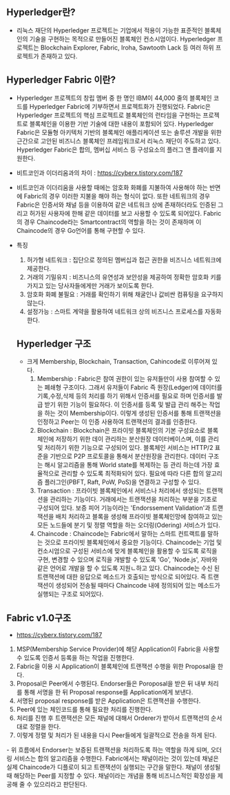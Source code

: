 ## Hyperledger란?
- 리눅스 재단의 Hyperledger 프로젝트는 기업에서 적용이 가능한 표준적인 블록체인의 기술을 구현하는 목적으로 만들어진 블록체인 컨소시엄이다. Hyperledger 프로젝트는 Blockchain Explorer, Fabric, Iroha, Sawtooth Lack 등 여러 하위 프로젝트가 존재하고 있다.

## Hyperledger Fabric 이란?
- Hyperledger 프로젝트의 창립 멤버 중 한 명인 IBM이 44,000 줄의 블록체인 코드를 Hyperledger Fabric에 기부하면서 프로젝트화가 진행되었다. Fabric은 Hyperledger 프로젝트의 핵심 프로젝트로 블록체인의 런타임을 구현하는 프로젝트로 블록체인을 이용한 기반 기술에 대한 내용이 포함되어 있다. Hyperledger Fabric은 모듈형 아키텍처 기반의 블록체인 애플리케이션 또는 솔루션 개발을 위한 근간으로 고안된 비즈니스 블록체인 프레임워크로서 리눅스 재단이 주도하고 있다. Hyperledger Fabric은 합의, 멤버십 서비스 등 구성요소의 플러그 앤 플레이를 지원한다.
- 비트코인과 이더리움과의 차이 : https://cyberx.tistory.com/187
- 비트코인과 이더리움을 사용할 때에는 암호화 화폐를 지불하여 사용해야 하는 반면에 Fabric의 경우 이러한 지불을 해야 하는 형식이 없다. 또한 네트워크의 경우 Fabric은 인증서와 채널 등을 이용하여 같은 네트워크 상에 존재하더라도 인증된 그리고 허가된 사용자에 한해 같은 데이터를 보고 사용할 수 있도록 되어있다. Fabric의 경우 Chaincode라는 Smartcontract의 역할을 하는 것이 존재하며 이 Chaincode의 경우 Go언어를 통해 구현할 수 있다.
- 특징
  <ol>
    <li>허가형 네트워크 : 집단으로 정의된 멤버십과 접근 권한을 비즈니스 네트워크에 제공한다.</li>
    <li>거래의 기밀유지 : 비즈니스의 유연성과 보안성을 제공하여 정확한 암호화 키를 가지고 있는 당사자들에게만 거래가 보이도록 한다.</li>
    <li>암호화 화폐 불필요 : 거래를 확인하기 위해 채굴인나 값비싼 컴퓨팅을 요구하지 않는다.</li>
    <li>설정가능 : 스마트 계약을 활용하여 네트워크 상의 비즈니스 프로세스를 자동화 한다.</li>
  </ol>
  
  ## Hyperledger 구조
  - 크게 Membership, Blockchain, Transaction, Cahincode로 이루어져 있다.
    <ol>
      <li>Membership : Fabric은 참여 권한이 있는 유저들만이 사용 참여할 수 있는 폐쇄형 구조이다. 그래서 유저들이 Fabric 즉 원장(Ledger)에 데이터를 기록,수정,삭제 등의 처리를 하기 위해서 인증서를 필요로 하며 인증서를 발급 받기 위한 기능이 필요하다. 이 인증서를 등록 및 발급 관리 해주는 작업을 하는 것이 Membership이다. 이렇게 생성된 인증서를 통해 트랜잭션을 인정하고 Peer는 이 인증 사용하여 트랜잭션의 결과를 인증한다.</li>
      <li>Blockchain : Blockchain은 프라이빗 블록체인의 기본 구성요소로 블록체인에 저장하기 위한 데이 관리하는 분산원장 데이터베이스며, 이를 관리 및 처리하기 위한 기능으로 구성되어 있다. 블록체인 서비스는 HTTP/2 표준을 기반으로 P2P 프로토콜을 통해서 분산원장을 관리한다. 데이터 구조는 해시 알고리즘을 통해 World state를 복제하는 등 관리 하는데 가장 효율적으로 관리할 수 있도록 최적화되어 있다. 필요에 따라 다른 합의 알고리즘 플러그인(PBFT, Raft, PoW, PoS)을 연결하고 구성할 수 있다.</li>
      <li>Transaction : 프라이빗 블록체인에서 서비스나 처리에서 생성되는 트랜잭션을 관리하는 기능이다. 거래에서는 트랜잭션을 처리하는 부분을 기초로 구성되어 있다. 보증 피어 기능이라는 'Endorssement Validation'과 트랜잭션을 배치 처리하고 블록을 생성해 프라이빗 블록체인망에 참여하고 있는 모든 노드들에 분기 및 정렬 역할을 하는 오더링(Odering) 서비스가 있다.</li>
      <li>Chaincode : Chaincode는 Fabric에서 말하는 스마트 컨트랙트를 말하는 것으로 프라이빗 블록체인에서 중요한 기능이다. Chaincode는 기업 및 컨소시엄으로 구성된 서비스에 맞게 블록체인을 활용할 수 있도록 로직을 구현, 변경할 수 있으며 로직을 개발할 수 있도록 'Go', 'Node.js', 자바와 같은 언어로 개발을 할 수 있도록 지원ㄴ하고 있다. Chaincode는 수신 된 트랜잭션에 대한 응답으로 메소드가 호출되는 방식으로 되어있다. 즉 트랜잭션이 생성되어 전송될 때마다 Chaincode 내에 정의되어 있는 메소드가 실행되는 구조로 되어있다.</li>
    </ol>

## Fabric v1.0구조
- https://cyberx.tistory.com/187
<ol>
  <li> MSP(Membership Service Provider)에 해당 Application이 Fabric을 사용할 수 있도록 인증서 등록을 하는 작업을 진행한다.</li>
  <li> Fabric을 이용 시 Application이 블록체인에 트랜잭션 수행을 위한 Proposal을 한다.</li>
  <li> Proposal은 Peer에서 수행된다. Endorser들은 Poroposal을 받은 뒤 내부 처리를 통해 서명을 한 뒤 Proposal response를 Application에게 보낸다.</li>
  <li> 서명된 proposal response를 받은 Application은 트랜잭션을 수행한다.</li>
  <li> Peer에 있는 체인코드를 통해 필요한 처리를 진행한다.</li>
  <li> 처리를 진행 후 트랜잭션은 모든 채널에 대해서 Orderer가 받아서 트랜잭션의 순서대로 정렬을 한다.</li>
  <li> 이렇게 정렬 및 처리가 된 내용을 다시 Peer들에게 일괄적으로 전송을 하게 된다.</li>
</ol>
- 위 흐름에서 Endorser는 보증된 트랜잭션을 처리하도록 하는 역할을 하게 되며, 오더링 서비스는 합의 알고리즘을 수행한다. Fabric에서는 채널이라는 것이 있는데 채널은 실제 Chaincode가 디플로이 되고 트랜잭션이 실행되는 구간을 말한다. 채널이 생성될 때 해당하는 Peer를 지정할 수 있다. 채널이라는 개념을 통해 비즈니스적인 확장성을 제공해 줄 수 있으리라고 판단된다.
